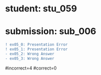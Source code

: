 # student: stu_059
# submission: sub_006

```diff
! ex05_0: Presentation Error
! ex05_1: Presentation Error
- ex05_2: Wrong Answer
- ex05_3: Wrong Answer
```
#incorrect=4
#correct=0

